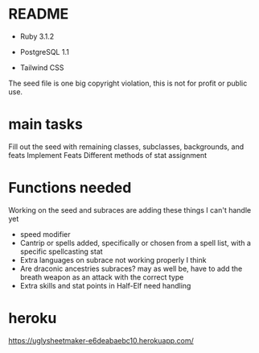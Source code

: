 # README

* Ruby 3.1.2

* PostgreSQL 1.1

* Tailwind CSS

The seed file is one big copyright violation, this is not for profit or public use.

# main tasks
Fill out the seed with remaining classes, subclasses, backgrounds, and feats
Implement Feats
Different methods of stat assignment

# Functions needed
Working on the seed and subraces are adding these things I can't handle yet
 - speed modifier
 - Cantrip or spells added,
    specifically or chosen from a spell list,
    with a specific spellcasting stat
 - Extra languages on subrace not working properly I think
 - Are draconic ancestries subraces? may as well be,
    have to add the breath weapon as an attack with the correct type
- Extra skills and stat points in Half-Elf need handling


# heroku
https://uglysheetmaker-e6deabaebc10.herokuapp.com/
